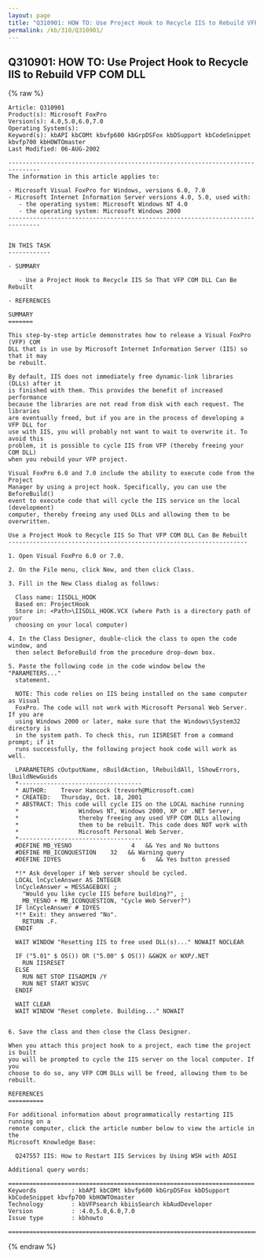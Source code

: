 ```yaml
---
layout: page
title: "Q310901: HOW TO: Use Project Hook to Recycle IIS to Rebuild VFP COM DLL"
permalink: /kb/310/Q310901/
---
```


## Q310901: HOW TO: Use Project Hook to Recycle IIS to Rebuild VFP COM DLL

{% raw %}

	Article: Q310901
	Product(s): Microsoft FoxPro
	Version(s): 4.0,5.0,6.0,7.0
	Operating System(s): 
	Keyword(s): kbAPI kbCOMt kbvfp600 kbGrpDSFox kbDSupport kbCodeSnippet kbvfp700 kbHOWTOmaster
	Last Modified: 06-AUG-2002
	
	-------------------------------------------------------------------------------
	The information in this article applies to:
	
	- Microsoft Visual FoxPro for Windows, versions 6.0, 7.0 
	- Microsoft Internet Information Server versions 4.0, 5.0, used with:
	   - the operating system: Microsoft Windows NT 4.0 
	   - the operating system: Microsoft Windows 2000 
	-------------------------------------------------------------------------------
	
	
	IN THIS TASK
	------------
	
	- SUMMARY
	
	   - Use a Project Hook to Recycle IIS So That VFP COM DLL Can Be Rebuilt
	
	- REFERENCES
	
	SUMMARY
	=======
	
	This step-by-step article demonstrates how to release a Visual FoxPro (VFP) COM
	DLL that is in use by Microsoft Internet Information Server (IIS) so that it may
	be rebuilt.
	
	By default, IIS does not immediately free dynamic-link libraries (DLLs) after it
	is finished with them. This provides the benefit of increased performance
	because the libraries are not read from disk with each request. The libraries
	are eventually freed, but if you are in the process of developing a VFP DLL for
	use with IIS, you will probably not want to wait to overwrite it. To avoid this
	problem, it is possible to cycle IIS from VFP (thereby freeing your COM DLL)
	when you rebuild your VFP project.
	
	Visual FoxPro 6.0 and 7.0 include the ability to execute code from the Project
	Manager by using a project hook. Specifically, you can use the BeforeBuild()
	event to execute code that will cycle the IIS service on the local (development)
	computer, thereby freeing any used DLLs and allowing them to be overwritten.
	
	Use a Project Hook to Recycle IIS So That VFP COM DLL Can Be Rebuilt
	--------------------------------------------------------------------
	
	1. Open Visual FoxPro 6.0 or 7.0.
	
	2. On the File menu, click New, and then click Class.
	
	3. Fill in the New Class dialog as follows:
	
	  Class name: IISDLL_HOOK
	  Based on: ProjectHook
	  Store in: <Path>\IISDLL_HOOK.VCX (where Path is a directory path of your
	  choosing on your local computer)
	
	4. In the Class Designer, double-click the class to open the code window, and
	  then select BeforeBuild from the procedure drop-down box.
	
	5. Paste the following code in the code window below the "PARAMETERS..."
	  statement.
	
	  NOTE: This code relies on IIS being installed on the same computer as Visual
	  FoxPro. The code will not work with Microsoft Personal Web Server. If you are
	  using Windows 2000 or later, make sure that the Windows\System32 directory is
	  in the system path. To check this, run IISRESET from a command prompt; if it
	  runs successfully, the following project hook code will work as well.
	
	  LPARAMETERS cOutputName, nBuildAction, lRebuildAll, lShowErrors, lBuildNewGuids
	  *-----------------------------------
	  * AUTHOR:    Trevor Hancock (trevorh@Microsoft.com)
	  * CREATED:   Thursday, Oct. 18, 2001
	  * ABSTRACT: This code will cycle IIS on the LOCAL machine running
	  *                 Windows NT, Windows 2000, XP or .NET Server,
	  *                 thereby freeing any used VFP COM DLLs allowing
	  *                 them to be rebuilt. This code does NOT work with
	  *                 Microsoft Personal Web Server. 
	  *-----------------------------------
	  #DEFINE MB_YESNO                 4   && Yes and No buttons
	  #DEFINE MB_ICONQUESTION    32   && Warning query
	  #DEFINE IDYES                       6   && Yes button pressed
	
	  *!* Ask developer if Web server should be cycled.
	  LOCAL lnCycleAnswer AS INTEGER
	  lnCycleAnswer = MESSAGEBOX( ;
	  	"Would you like cycle IIS before building?", ;
	  	MB_YESNO + MB_ICONQUESTION, "Cycle Web Server?")
	  IF lnCycleAnswer # IDYES
	  *!* Exit: they answered "No".
	  	RETURN .F.
	  ENDIF
	
	  WAIT WINDOW "Resetting IIS to free used DLL(s)..." NOWAIT NOCLEAR
	
	  IF ("5.01" $ OS()) OR ("5.00" $ OS()) &&W2K or WXP/.NET
	  	RUN IISRESET
	  ELSE
	  	RUN NET STOP IISADMIN /Y
	  	RUN NET START W3SVC
	  ENDIF
	
	  WAIT CLEAR
	  WAIT WINDOW "Reset complete. Building..." NOWAIT
	   
	
	6. Save the class and then close the Class Designer.
	
	When you attach this project hook to a project, each time the project is built
	you will be prompted to cycle the IIS server on the local computer. If you
	choose to do so, any VFP COM DLLs will be freed, allowing them to be rebuilt.
	
	REFERENCES
	==========
	
	For additional information about programmatically restarting IIS running on a
	remote computer, click the article number below to view the article in the
	Microsoft Knowledge Base:
	
	  Q247557 IIS: How to Restart IIS Services by Using WSH with ADSI
	
	Additional query words:
	
	======================================================================
	Keywords          : kbAPI kbCOMt kbvfp600 kbGrpDSFox kbDSupport kbCodeSnippet kbvfp700 kbHOWTOmaster 
	Technology        : kbVFPsearch kbiisSearch kbAudDeveloper
	Version           : :4.0,5.0,6.0,7.0
	Issue type        : kbhowto
	
	=============================================================================
	

{% endraw %}
